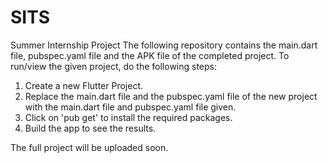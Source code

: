 # SITS
Summer Internship Project
The following repository contains the main.dart file, pubspec.yaml file and the APK file of the completed project. 
To run/view the given project, do the following steps: 
1. Create a new Flutter Project.
2. Replace the main.dart file and the pubspec.yaml file of the new project with the main.dart file and pubspec.yaml file given.
3. Click on 'pub get' to install the required packages.
4. Build the app to see the results.

The full project will be uploaded soon.
